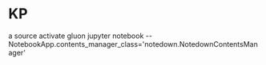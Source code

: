 # KP
a 
source activate gluon
jupyter notebook --NotebookApp.contents_manager_class='notedown.NotedownContentsManager'
